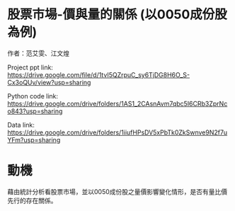 # 股票市場-價與量的關係 (以0050成份股為例)
作者：范艾雯、江文煌

Project ppt link: https://drive.google.com/file/d/1tvI5QZrpuC_sy6TjDG8H6O_S-Cx3oQUv/view?usp=sharing

Python code link: https://drive.google.com/drive/folders/1AS1_2CAsnAvm7qbc5I6CRb3ZprNco843?usp=sharing

Data link: https://drive.google.com/drive/folders/1iiufHPsDV5xPbTk0ZkSwnve9N2f7uYFm?usp=sharing

# 動機
藉由統計分析看股票市場，並以0050成份股之量價影響變化情形，是否有量比價先行的存在關係。
 
